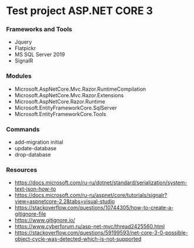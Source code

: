 ﻿# Test project ASP.NET CORE 3
### Frameworks and Tools
* Jquery
* Flatpickr
* MS SQL Server 2019
* SignalR
### Modules 
* Microsoft.AspNetCore.Mvc.Razor.RuntimeCompilation
* Microsoft.AspNetCore.Mvc.Razor.Extensions
* Microsoft.AspNetCore.Razor.Runtime
* Microsoft.EntityFrameworkCore.SqlServer
* Microsoft.EntityFrameworkCore.Tools
### Commands
* add-migration initial
* update-database
* drop-database
### Resources
* https://docs.microsoft.com/ru-ru/dotnet/standard/serialization/system-text-json-how-to
* https://docs.microsoft.com/ru-ru/aspnet/core/tutorials/signalr?view=aspnetcore-2.2&tabs=visual-studio
* https://stackoverflow.com/questions/10744305/how-to-create-a-gitignore-file
* https://www.gitignore.io/
* https://www.cyberforum.ru/asp-net-mvc/thread2425560.html
* https://stackoverflow.com/questions/59199593/net-core-3-0-possible-object-cycle-was-detected-which-is-not-supported